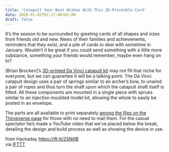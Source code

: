 ```yaml
---
title: 'Catapult Your Best Wishes With This 3D-Printable Card'
date: 2020-01-02T01:17:00+01:00
draft: false
---
```


It’s the season to be surrounded by greeting cards of all shapes and sizes from friends old and new. News of their families and achievements, reminders that they exist, and a pile of cards to deal with sometime in January. Wouldn’t it be great if you could send something with a little more substance, something your friends would remember, maybe even hang on to?

\[Brian Brocken\]’s [3D-printed Da Vinci catapult kit](https://hackaday.io/project/169130-3d-printable-davinci-catapult-gift-card) may not fill that niche for everyone, but we can guarantee it will be a talking point. The Da Vinci catapult design uses a pair of springs similar to an archer’s bow, to unwind a pair of ropes and thus turn the shaft upon which the catapult shaft itself is fitted. All these components are mounted in a single piece with sprues similar to an injection moulded model kit, allowing the whole to easily be posted in an envelope.

The parts are all available to print separately [among the files on the Thingiverse page](https://www.thingiverse.com/thing:4067668) for those with no need to mail them. For the casual spectator he’s made a YouTube video that we’ve placed below the break, detailing the design and build process as well as showing the device in use.

  
  
from Hackaday https://ift.tt/2SNjIlB  
via [IFTTT](https://ifttt.com/?ref=da&site=blogger)